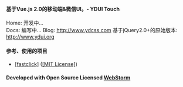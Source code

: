 #### 基于Vue.js 2.0的移动端&微信UI。- YDUI Touch

Home: 开发中...  
Docs: 编写中...
Blog: <a href="http://www.ydcss.com">http://www.ydcss.com</a>
基于jQuery2.0+的原始版本: <a href="http://www.ydui.org">http://www.ydui.org</a>

#### 参考、使用的项目

* <a href="https://github.com/ftlabs/fastclick" target="_blank">[fastclick]</a> (<a href="https://github.com/ftlabs/fastclick/blob/master/LICENSE" target="_blank">[MIT License]</a>)

#### Developed with Open Source Licensed <a href="http://www.jetbrains.com/webstorm/" target="_blank">WebStorm</a>

